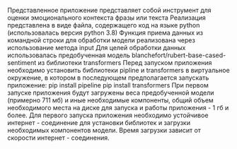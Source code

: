 Представленное приложение представляет собой инструмент для оценки эмоционального контекста фразы или текста
Реализация представлена в виде файла, содержащего код на языке python (использовалась версия python 3.8)
Функция приема данных из командной строки для обработки модели реализована через использование метода input
Для целей обработки данных использовалась предобученная модель blanchefort/rubert-base-cased-sentiment из библиотеки transformers
Перед запуском приложения необходимо установить библиотеки pipline и transformers в виртуальное окружение, в котором в последующем предполагается запускать приложение:
pip install pipeline
pip install transformers
При первом запуске приложения будут загружены веса предобученной модели (примерно 711 мб) и иные необходимые компоненты, общий объем необходимого места на диске для запуска и работы приложения - 1 гб и более.
Для первого запуска приложения необходимо устойчивое интернет - соединение для установки библиотек и загрузки необходимых компонентов модели.
Время загрузки зависит от скорости интернет - соединения.

